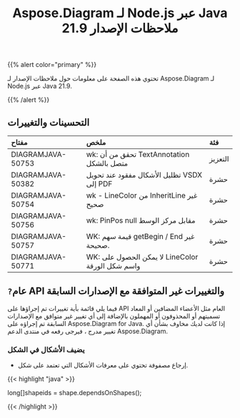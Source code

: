 ﻿---
title: Aspose.Diagram لـ Node.js عبر Java 21.9 ملاحظات الإصدار
type: docs
weight: 5
url: /ar/java/aspose-diagram-for-node-js-via-java-21-9-release-notes/
---
{{% alert color="primary" %}}

تحتوي هذه الصفحة على معلومات حول ملاحظات الإصدار لـ Aspose.Diagram لـ Node.js عبر Java 21.9.

{{% /alert %}}
## **التحسينات والتغييرات**  ##

|**مفتاح**|**ملخص**|**فئة**|
|:- |:- |:- |
|DIAGRAMJAVA-50753|wk: تحقق من أن TextAnnotation متصل بالشكل|التعزيز|
|DIAGRAMJAVA-50382|تظليل الأشكال مفقود عند تحويل VSDX إلى PDF|حشرة|
|DIAGRAMJAVA-50754|wk - LineColor من InheritLine غير صحيح|حشرة|
|DIAGRAMJAVA-50756|wk: PinPos null مقابل مركز الوسط|حشرة|
|DIAGRAMJAVA-50757|WK: قيمة سهم getBegin / End غير صحيحة.|حشرة|
|DIAGRAMJAVA-50771|WK: لا يمكن الحصول على LineColor واسم شكل الورقة|حشرة|
## `?`**عام API والتغييرات غير المتوافقة مع الإصدارات السابقة**
فيما يلي قائمة بأية تغييرات تم إجراؤها على API العام مثل الأعضاء المضافين أو المعاد تسميتهم أو المحذوفون أو المهملون بالإضافة إلى أي تغيير غير متوافق مع الإصدارات السابقة تم إجراؤه على Aspose.Diagram for Java. إذا كانت لديك مخاوف بشأن أي تغيير مدرج ، فيرجى رفعه في منتدى الدعم Aspose.Diagram.

### **يضيف الأشكال في الشكل**
- إرجاع مصفوفة تحتوي على معرفات الأشكال التي تعتمد على شكل.



{{< highlight "java" >}}

long[]shapeids = shape.dependsOnShapes();

{{< /highlight >}}

